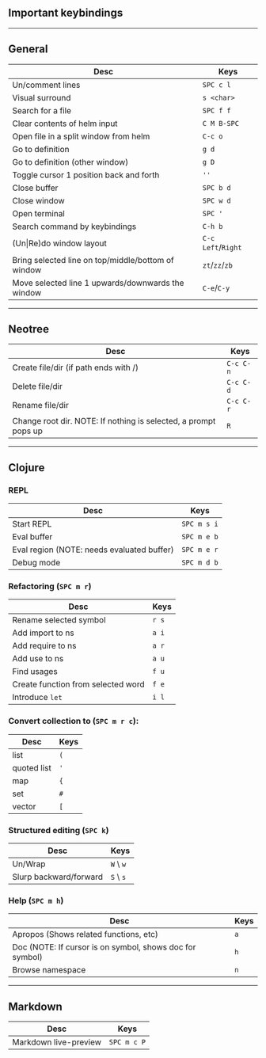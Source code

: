 ## Important keybindings

---
## General
Desc | Keys
-- | --
Un/comment lines | `SPC c l`
Visual surround | `s <char>`
Search for a file | `SPC f f`
Clear contents of helm input | `C M B-SPC`
Open file in a split window from helm | `C-c o`
Go to definition | `g d`
Go to definition (other window) | `g D`
Toggle cursor 1 position back and forth | `''`
Close buffer | `SPC b d`
Close window | `SPC w d`
Open terminal | `SPC '`
Search command by keybindings | `C-h b`
(Un\|Re)do window layout | `C-c` `Left`/`Right`
Bring selected line on top/middle/bottom of window | `zt`/`zz`/`zb`
Move selected line 1 upwards/downwards the window | `C-e`/`C-y`

---
## Neotree
Desc | Keys
-- | --
Create file/dir (if path ends with /) | `C-c C-n`
Delete file/dir | `C-c C-d`
Rename file/dir | `C-c C-r`
Change root dir. NOTE: If nothing is selected, a prompt pops up| `R`


---
## Clojure
### REPL
Desc | Keys
-- | --
Start REPL | `SPC m s i`
Eval buffer | `SPC m e b`
Eval region (NOTE: needs evaluated buffer) | `SPC m e r`
Debug mode | `SPC m d b`

### Refactoring (`SPC m r`)
Desc | Keys
-- | --
Rename selected symbol | `r s`
Add import to ns | `a i`
Add require to ns | `a r`
Add use to ns | `a u`
Find usages | `f u`
Create function from selected word | `f e`
Introduce `let` | `i l`

### Convert collection to (`SPC m r c`):
Desc | Keys
-- | --
 list | `(`
 quoted list | `'`
 map | `{`
 set | `#`
 vector | `[`

### Structured editing (`SPC k`)
Desc | Keys
-- | --
Un/Wrap | `W` \ `w`
Slurp backward/forward | `S` \ `s`

### Help (`SPC m h`)
Desc | Keys
-- | --
Apropos (Shows related functions, etc) | `a`
Doc (NOTE: If cursor is on symbol, shows doc for symbol)| `h`
Browse namespace | `n`

---
## Markdown
Desc | Keys
-- | --
Markdown live-preview | `SPC m c P`
